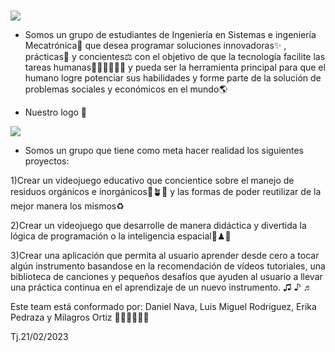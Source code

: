 # 
![](https://github.com/SIS-111-2023-UCB-Paralelo-2/Equipo-Dinamita/blob/main/gr%C3%A1ficos/Team%20DynamiteBanner.gif)

- Somos un grupo de estudiantes de Ingeniería en Sistemas e ingeniería Mecatrónica🦾 que desea programar soluciones innovadoras✨ , prácticas🧩 y concientes⚖  con el objetivo de que la tecnología facilite las tareas humanas👩🏻‍💻👨🏻‍💻 y pueda ser la herramienta principal para que el humano logre potenciar sus habilidades y forme parte de la solución de problemas sociales y económicos en el mundo🌎

- Nuestro logo 🌱


![](https://github.com/SIS-111-2023-UCB-Paralelo-2/Equipo-Dinamita/blob/main/gr%C3%A1ficos/Team%20Dynamite%20(1).png)


- Somos un grupo que tiene como meta hacer realidad los siguientes proyectos:

1)Crear un videojuego educativo que concientice sobre el manejo de residuos orgánicos e inorgánicos🌱🪴🌲 y las formas de poder reutilizar de la mejor manera los mismos♻

2)Crear un videojuego que desarrolle de manera didáctica y divertida la lógica de programación o la inteligencia espacial🧩♟🎲

3)Crear una aplicación que permita al usuario aprender desde cero a tocar algún instrumento basandose en la recomendación de vídeos tutoriales, una biblioteca de canciones y pequeños desafíos que ayuden al usuario a llevar una práctica continua en el aprendizaje de un nuevo instrumento. ♫ ♪ ♬

Este team está conformado por: Daniel Nava,  Luis Miguel Rodriguez, Erika Pedraza y Milagros Ortiz 👩🏻‍💻👨🏻‍💻

Tj.21/02/2023



